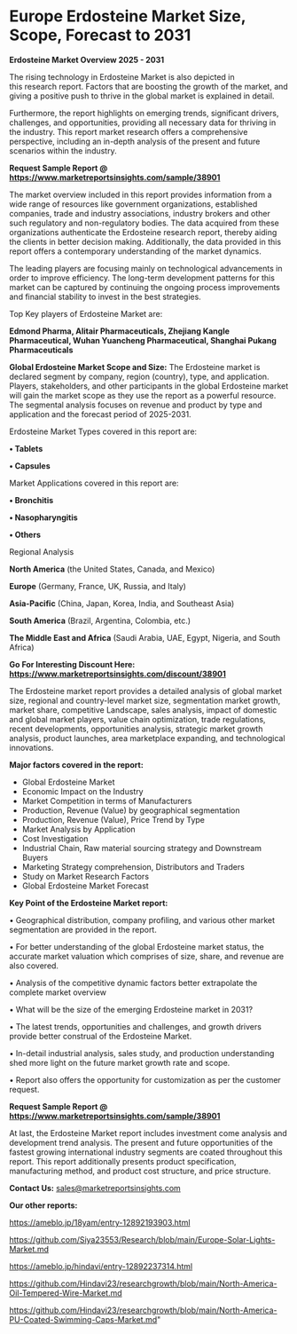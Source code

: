 # Europe Erdosteine Market Size, Scope, Forecast to 2031

<Strong> Erdosteine Market Overview 2025 - 2031</strong>

The rising technology in Erdosteine Market is also depicted in this research report. Factors that are boosting the growth of the market, and giving a positive push to thrive in the global market is explained in detail.

Furthermore, the report highlights on emerging trends, significant drivers, challenges, and opportunities, providing all necessary data for thriving in the industry. This report market research offers a comprehensive perspective, including an in-depth analysis of the present and future scenarios within the industry.

<strong>Request Sample Report @ <a href=https://www.marketreportsinsights.com/sample/38901>https://www.marketreportsinsights.com/sample/38901</a></strong>

The market overview included in this report provides information from a wide range of resources like government organizations, established companies, trade and industry associations, industry brokers and other such regulatory and non-regulatory bodies. The data acquired from these organizations authenticate the Erdosteine research report, thereby aiding the clients in better decision making. Additionally, the data provided in this report offers a contemporary understanding of the market dynamics.

The leading players are focusing mainly on technological advancements in order to improve efficiency. The long-term development patterns for this market can be captured by continuing the ongoing process improvements and financial stability to invest in the best strategies.

Top Key players of Erdosteine Market are:

<strong>Edmond Pharma, Alitair Pharmaceuticals, Zhejiang Kangle Pharmaceutical, Wuhan Yuancheng Pharmaceutical, Shanghai Pukang Pharmaceuticals</strong>

<strong><b>Global Erdosteine Market Scope and Size:</b></strong>
The Erdosteine market is declared segment by company, region (country), type, and application. Players, stakeholders, and other participants in the global Erdosteine market will gain the market scope as they use the report as a powerful resource. The segmental analysis focuses on revenue and product by type and application and the forecast period of 2025-2031.

Erdosteine Market Types covered in this report are:

<strong>•  Tablets

•  Capsules</strong>

Market Applications covered in this report are:

<strong>•  Bronchitis

•  Nasopharyngitis

•  Others</strong> 

Regional Analysis

<strong>North America</strong> (the United States, Canada, and Mexico)

<strong>Europe</strong> (Germany, France, UK, Russia, and Italy)

<strong>Asia-Pacific</strong> (China, Japan, Korea, India, and Southeast Asia)

<strong>South America</strong> (Brazil, Argentina, Colombia, etc.)

<strong>The Middle East and Africa</strong> (Saudi Arabia, UAE, Egypt, Nigeria, and South Africa)

<strong>Go For Interesting Discount Here: <a href=https://www.marketreportsinsights.com/discount/38901>https://www.marketreportsinsights.com/discount/38901</a></strong>

The Erdosteine market report provides a detailed analysis of global market size, regional and country-level market size, segmentation market growth, market share, competitive Landscape, sales analysis, impact of domestic and global market players, value chain optimization, trade regulations, recent developments, opportunities analysis, strategic market growth analysis, product launches, area marketplace expanding, and technological innovations.

<strong><b>Major factors covered in the report:</b></strong>
<ul>
  <li>Global Erdosteine Market </li>
  <li>Economic Impact on the Industry</li>
  <li>Market Competition in terms of Manufacturers</li>
  <li>Production, Revenue (Value) by geographical segmentation</li>
  <li>Production, Revenue (Value), Price Trend by Type</li>
  <li>Market Analysis by Application</li>
  <li>Cost Investigation</li>
  <li>Industrial Chain, Raw material sourcing strategy and Downstream Buyers</li>
  <li>Marketing Strategy comprehension, Distributors and Traders</li>
  <li>Study on Market Research Factors</li>
  <li>Global Erdosteine Market Forecast</li>
</ul>

<strong><b>Key Point of the Erdosteine Market report:</b></strong>

• Geographical distribution, company profiling, and various other market segmentation are provided in the report.

• For better understanding of the global Erdosteine market status, the accurate market valuation which comprises of size, share, and revenue are also covered.

• Analysis of the competitive dynamic factors better extrapolate the complete market overview

• What will be the size of the emerging Erdosteine market in 2031?

• The latest trends, opportunities and challenges, and growth drivers provide better construal of the Erdosteine Market.

• In-detail industrial analysis, sales study, and production understanding shed more light on the future market growth rate and scope.

• Report also offers the opportunity for customization as per the customer request.

<strong>Request Sample Report @ <a href=https://www.marketreportsinsights.com/sample/38901>https://www.marketreportsinsights.com/sample/38901</a></strong>

At last, the Erdosteine Market report includes investment come analysis and development trend analysis. The present and future opportunities of the fastest growing international industry segments are coated throughout this report. This report additionally presents product specification, manufacturing method, and product cost structure, and price structure.

<strong>Contact Us:</strong>
sales@marketreportsinsights.com

<strong>Our other reports:</strong>

<a href=https://ameblo.jp/18yam/entry-12892193903.html>https://ameblo.jp/18yam/entry-12892193903.html</a>

<a href=https://github.com/Siya23553/Research/blob/main/Europe-Solar-Lights-Market.md>https://github.com/Siya23553/Research/blob/main/Europe-Solar-Lights-Market.md</a>

<a href=https://ameblo.jp/hindavi/entry-12892237314.html>https://ameblo.jp/hindavi/entry-12892237314.html</a>

<a href=https://github.com/Hindavi23/researchgrowth/blob/main/North-America-Oil-Tempered-Wire-Market.md>https://github.com/Hindavi23/researchgrowth/blob/main/North-America-Oil-Tempered-Wire-Market.md</a>

<a href=https://github.com/Hindavi23/researchgrowth/blob/main/North-America-PU-Coated-Swimming-Caps-Market.md>https://github.com/Hindavi23/researchgrowth/blob/main/North-America-PU-Coated-Swimming-Caps-Market.md</a>"
